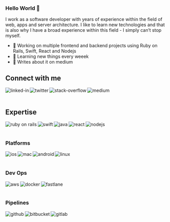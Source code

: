 ### Hello World 👋
I work as a software developer with years of experience within the field of web, apps and server architecture. I like to learn new technologies and that is also why I have a broad experience within this field - I simply can’t stop myself.

- 🔭 Working on multiple frontend and backend projects using Ruby on Rails, Swift, React and Nodejs
- 🌱 Learning new things every weeek
- 📰 Writes about it on medium

## Connect with me

[<img align="left" alt="linked-in" src="https://img.shields.io/badge/linkedin-%230077B5.svg?&style=for-the-badge&logo=linkedin&logoColor=white" />](https://www.linkedin.com/in/rasmus-styrk-26626a54/)
[<img align="left" alt="twitter" src="https://img.shields.io/badge/twitter-%231DA1F2.svg?&style=for-the-badge&logo=twitter&logoColor=white" />](https://twitter.com/styrken_)
[<img align="left" alt="stack-overflow" src="https://img.shields.io/badge/stack%20overflow-FE7A16?logo=stack-overflow&logoColor=white&style=for-the-badge" />](https://stackoverflow.com/users/579808/rasmus-styrk)
[<img align="left" alt="medium" src="https://img.shields.io/badge/medium-%2312100E.svg?&style=for-the-badge&logo=medium&logoColor=white" />](https://byteable.dev/)

<br><br>

## Expertise

<img align="left" alt="ruby on rails" src="https://img.shields.io/badge/ruby%20on%20rails-%2320232a.svg?&style=for-the-badge&logo=rubyonrails&logoColor=%2361DAFB" />
<img align="left" alt="swift" src="https://img.shields.io/badge/swift-%2320232a.svg?&style=for-the-badge&logo=swift&logoColor=%2361DAFB" />
<img align="left" alt="java" src="https://img.shields.io/badge/java-%2320232a.svg?&style=for-the-badge&logo=java&logoColor=%2361DAFB" />

<img align="left" alt="react" src="https://img.shields.io/badge/react-%2320232a.svg?&style=for-the-badge&logo=react&logoColor=%2361DAFB" />
<img align="left" alt="nodejs" src="https://img.shields.io/badge/node.js-%2320232a.svg?&style=for-the-badge&logo=node.js&logoColor=%2361DAFB" />

<br><br>

### Platforms

<img align="left" alt="ios" src="https://img.shields.io/badge/ios-%2320232a?logo=ios&logoColor=%2361DAFB&style=for-the-badge" />
<img align="left" alt="mac" src="https://img.shields.io/badge/mac-%2320232a?logo=macos&logoColor=%2361DAFB&style=for-the-badge" />
<img align="left" alt="android" src="https://img.shields.io/badge/android-%2320232a?logo=android&logoColor=%2361DAFB&style=for-the-badge" />
<img align="left" alt="linux" src="https://img.shields.io/badge/linux-%2320232a?logo=linux&logoColor=%2361DAFB&style=for-the-badge" />

<br><br>

### Dev Ops

<img align="left" alt="aws" src="https://img.shields.io/badge/Amazon%20AWS-%2320232a?logo=amazon-aws&logoColor=%2361DAFB&style=for-the-badge" />
<img align="left" alt="docker" src="https://img.shields.io/badge/docker-%2320232a?logo=docker&logoColor=%2361DAFB&style=for-the-badge" />
<img align="left" alt="fastlane" src="https://img.shields.io/badge/fastlane-%2320232a.svg?&style=for-the-badge&logo=fastlane&logoColor=%2361DAFB" />

<br><br>

### Pipelines
<img align="left" alt="github" src="https://img.shields.io/badge/github%20actions-%2320232a.svg?&style=for-the-badge&logo=github&logoColor=%2361DAFB" />
<img align="left" alt="bitbucket" src="https://img.shields.io/badge/bitbucket%20pipelines-%2320232a.svg?&style=for-the-badge&logo=bitbucket&logoColor=%2361DAFB" />
<img align="left" alt="gitlab" src="https://img.shields.io/badge/gitlab%20pipelines-%2320232a.svg?&style=for-the-badge&logo=gitlab&logoColor=%2361DAFB" />



